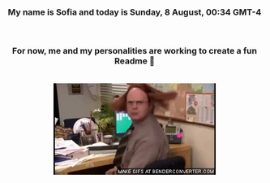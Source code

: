


<div align="center">
<h3 >My name is Sofia and today is Sunday, 8 August, 00:34 GMT-4</h3><br>
<h3 >For now, me and my personalities are working to create a fun Readme 👋
</h3><br>
<img src='img/dwight.gif' alt='working...'/>
</div>

